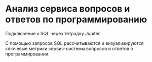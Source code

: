 # Анализ сервиса вопросов и ответов по программированию

Подключение к SQL через тетрадку Jupiter

С помощью запросов SQL рассчитываются и визуализируются ключевые метрики сервис-системы вопросов и ответов о программировании.
